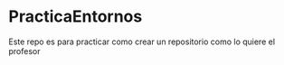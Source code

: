 # PracticaEntornos
Este repo es para practicar como crear un repositorio como lo quiere el profesor
